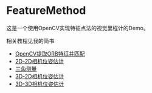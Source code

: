 # FeatureMethod

这是一个使用OpenCV实现特征点法的视觉里程计的Demo。

相关教程见我的简书

+ [OpenCV提取ORB特征并匹配](http://www.jianshu.com/p/420f8211d1cb)
+ [2D-2D相机位姿估计](http://www.jianshu.com/p/fbf56587a268)
+ [三角测量](http://www.jianshu.com/p/96d3b832330e)
+ [3D-2D相机位姿估计](http://www.jianshu.com/p/f16e5b5cc47d)
+ [3D-3D相机位姿估计](http://www.jianshu.com/p/504f0e5d9c26)
